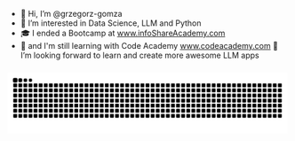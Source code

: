 - 👋 Hi, I’m @grzegorz-gomza
- 👀 I’m interested in Data Science, LLM and Python 
- 🎓 I ended a Bootcamp at www.infoShareAcademy.com
- 🌱 and I'm still learning with Code Academy www.codeacademy.com
   💞️ I’m looking forward to learn and create more awesome LLM apps

###
<picture>
  <source media="(prefers-color-scheme: dark)" srcset="https://raw.githubusercontent.com/grzegorz-gomza/grzegorz-gomza/output/github-contribution-grid-snake-dark.svg" />
  <source media="(prefers-color-scheme: light)" srcset="https://raw.githubusercontent.com/grzegorz-gomza/grzegorz-gomza/output/github-contribution-grid-snake-dark.svg" alt="Snake animation" />
  <img alt="github-snake" src="https://raw.githubusercontent.com/grzegorz-gomza/grzegorz-gomza/output/github-contribution-grid-snake.svg" />
</picture>

###
